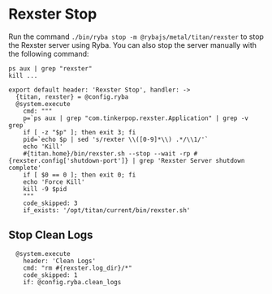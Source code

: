 
# Rexster Stop

Run the command `./bin/ryba stop -m @rybajs/metal/titan/rexster` to stop the Rexster
server using Ryba. 
You can also stop the server manually with the following command:

```
ps aux | grep "rexster"
kill ...
```

    export default header: 'Rexster Stop', handler: ->
      {titan, rexster} = @config.ryba
      @system.execute
        cmd: """
        p=`ps aux | grep "com.tinkerpop.rexster.Application" | grep -v grep`
        if [ -z "$p" ]; then exit 3; fi
        pid=`echo $p | sed 's/rexter \\([0-9]*\\) .*/\\1/'`
        echo 'Kill'
        #{titan.home}/bin/rexster.sh --stop --wait -rp #{rexster.config['shutdown-port']} | grep 'Rexster Server shutdown complete'
        if [ $0 == 0 ]; then exit 0; fi
        echo 'Force Kill'
        kill -9 $pid
        """
        code_skipped: 3
        if_exists: '/opt/titan/current/bin/rexster.sh'

## Stop Clean Logs

      @system.execute
        header: 'Clean Logs'
        cmd: "rm #{rexster.log_dir}/*"
        code_skipped: 1
        if: @config.ryba.clean_logs
